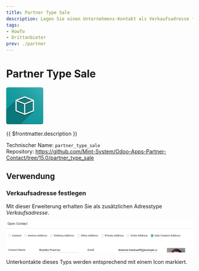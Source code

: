 ```yaml
---
title: Partner Type Sale
description: Legen Sie einen Unternehmens-Kontakt als Verkaufsadresse fest.
tags:
- HowTo
- Drittanbieter
prev: ./partner
---
```

# Partner Type Sale
![icon_oms_box](attachments/icon_oms_box.png)

{{ $frontmatter.description }}

Technischer Name: `partner_type_sale`\
Repository: <https://github.com/Mint-System/Odoo-Apps-Partner-Contact/tree/15.0/partner_type_sale>

## Verwendung

### Verkaufsadresse festlegen

Mit dieser Erweiterung erhalten Sie als zusätzlichen Adresstype *Verkaufsadresse*.

![](attachments/Partner%20Type%20Sale.png)

Unterkontakte dieses Typs werden entsprechend mit einem Icon markiert.

